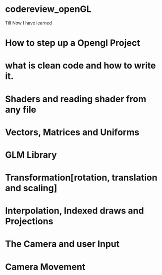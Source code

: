 # codereview_openGL
Till Now I have learned 

# How to step up a Opengl Project 
# what is clean code and how to write it.
# Shaders and reading shader from any file
# Vectors, Matrices and Uniforms
# GLM Library
# Transformation[rotation, translation and scaling]
# Interpolation, Indexed draws and Projections
# The Camera and user Input
# Camera Movement 
